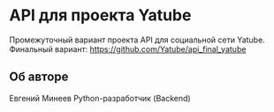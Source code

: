 # API для проекта Yatube

Промежуточный вариант проекта API для социальной сети Yatube.  
Финальный вариант: https://github.com/Yatube/api_final_yatube

## Об авторе

Евгений Минеев 
Python-разработчик (Backend)  
